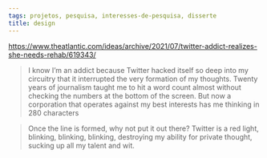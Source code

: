 ```yaml
---
tags: projetos, pesquisa, interesses-de-pesquisa, disserte
title: design
---
```

https://www.theatlantic.com/ideas/archive/2021/07/twitter-addict-realizes-she-needs-rehab/619343/

>I know I’m an addict because Twitter hacked itself so deep into my circuitry that it interrupted the very formation of my thoughts. Twenty years of journalism taught me to hit a word count almost without checking the numbers at the bottom of the screen. But now a corporation that operates against my best interests has me thinking in 280 characters

>Once the line is formed, why not put it out there? Twitter is a red light, blinking, blinking, blinking, destroying my ability for private thought, sucking up all my talent and wit.

